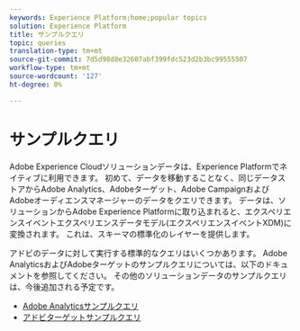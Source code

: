 ```yaml
---
keywords: Experience Platform;home;popular topics
solution: Experience Platform
title: サンプルクエリ
topic: queries
translation-type: tm+mt
source-git-commit: 7d5d98d8e32607abf399fdc523d2b3bc99555507
workflow-type: tm+mt
source-wordcount: '127'
ht-degree: 0%

---
```



# サンプルクエリ

Adobe Experience Cloudソリューションデータは、Experience Platformでネイティブに利用できます。 初めて、データを移動することなく、同じデータストアからAdobe Analytics、Adobeターゲット、Adobe CampaignおよびAdobeオーディエンスマネージャーのデータをクエリできます。 データは、ソリューションからAdobe Experience Platformに取り込まれると、エクスペリエンスイベントエクスペリエンスデータモデル(エクスペリエンスイベントXDM)に変換されます。 これは、スキーマの標準化のレイヤーを提供します。

アドビのデータに対して実行する標準的なクエリはいくつかあります。 Adobe AnalyticsおよびAdobeターゲットのサンプルクエリについては、以下のドキュメントを参照してください。 その他のソリューションデータのサンプルクエリは、今後追加される予定です。

- [Adobe Analyticsサンプルクエリ](adobe-analytics.md)
- [アドビターゲットサンプルクエリ](adobe-target.md)
